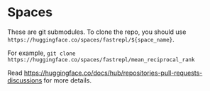 # Spaces

These are git submodules.
To clone the repo, you should use `https://huggingface.co/spaces/fastrepl/${space_name}`.

For example, `git clone https://huggingface.co/spaces/fastrepl/mean_reciprocal_rank`

Read https://huggingface.co/docs/hub/repositories-pull-requests-discussions for more details.
